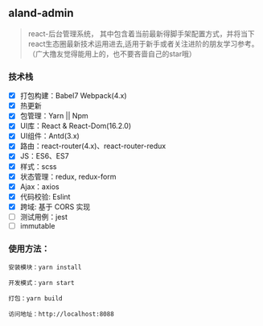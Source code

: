## aland-admin 
> react-后台管理系统， 其中包含着当前最新得脚手架配置方式，并将当下react生态圈最新技术运用进去,适用于新手或者关注进阶的朋友学习参考。（广大撸友觉得能用上的，也不要吝啬自己的star哦）


### 技术栈
- [x] 打包构建：Babel7 Webpack(4.x)
- [x] 热更新
- [x] 包管理：Yarn || Npm
- [x] UI库：React & React-Dom(16.2.0)
- [x] UI组件：Antd(3.x)
- [x] 路由：react-router(4.x)、react-router-redux
- [x] JS：ES6、ES7
- [x] 样式：scss
- [x] 状态管理：redux, redux-form
- [x] Ajax：axios
- [x] 代码校验: Eslint
- [x] 跨域: 基于 CORS 实现
- [ ] 测试用例：jest
- [ ] immutable

### 使用方法：
    安装模块：yarn install  
    
    开发模式：yarn start  

    打包：yarn build
    
    访问地址：http://localhost:8088

